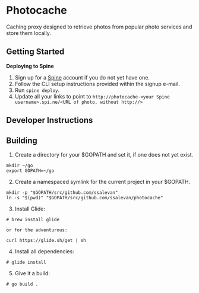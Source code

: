 Photocache
==========

Caching proxy designed to retrieve photos from popular photo services and store
them locally.

Getting Started
---------------

**Deploying to Spine**

1. Sign up for a [Spine](https://spi.ne) account if you do not yet have one.
2. Follow the CLI setup instructions provided within the signup e-mail.
3. Run ```spine deploy```.
4. Update all your links to point to ```http://photocache-<your Spine username>.spi.ne/<URL of photo, without http://>```

Developer Instructions
----------------------

Building
--------

1. Create a directory for your $GOPATH and set it, if one does not yet exist.

```
mkdir ~/go
export GOPATH=~/go
```

2. Create a namespaced symlink for the current project in your $GOPATH.

```
mkdir -p "$GOPATH/src/github.com/ssalevan"
ln -s "$(pwd)" "$GOPATH/src/github.com/ssalevan/photocache"
```

3. Install Glide:

```
# brew install glide

or for the adventurous:

curl https://glide.sh/get | sh
```

4. Install all dependencies:

```
# glide install
```

5. Give it a build:

```
# go build .
```
